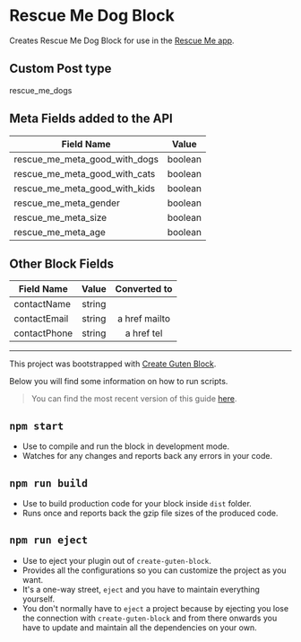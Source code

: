 
# Rescue Me Dog Block

Creates Rescue Me Dog Block for use in the [Rescue Me app](https://github.com/KarenCodes/rescue-me).

## Custom Post type

rescue_me_dogs

## Meta Fields added to the API

| Field Name | Value |
|---------------------------------|:-------:|
|rescue_me_meta_good_with_dogs    | boolean |
|rescue_me_meta_good_with_cats    | boolean |
|rescue_me_meta_good_with_kids    | boolean |
|rescue_me_meta_gender    | boolean |
|rescue_me_meta_size    | boolean |
|rescue_me_meta_age    | boolean |

## Other Block Fields

| Field Name | Value | Converted to |
|------------|:-------:|:-----:|
|contactName | string | |
|contactEmail | string | a href mailto |
|contactPhone | string | a href tel |

-----

This project was bootstrapped with [Create Guten Block](https://github.com/ahmadawais/create-guten-block).

Below you will find some information on how to run scripts.

>You can find the most recent version of this guide [here](https://github.com/ahmadawais/create-guten-block).

## `npm start`

- Use to compile and run the block in development mode.
- Watches for any changes and reports back any errors in your code.

## `npm run build`

- Use to build production code for your block inside `dist` folder.
- Runs once and reports back the gzip file sizes of the produced code.

## `npm run eject`

- Use to eject your plugin out of `create-guten-block`.
- Provides all the configurations so you can customize the project as you want.
- It's a one-way street, `eject` and you have to maintain everything yourself.
- You don't normally have to `eject` a project because by ejecting you lose the connection with `create-guten-block` and from there onwards you have to update and maintain all the dependencies on your own.
